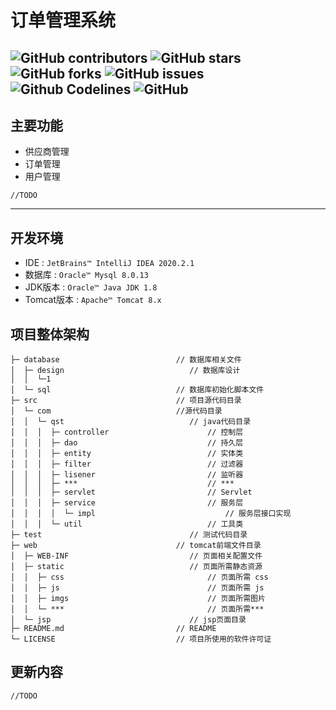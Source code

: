 # 订单管理系统
![GitHub contributors](https://img.shields.io/github/contributors/ac-fan/order-manger-system?style=for-the-badge)
![GitHub stars](https://img.shields.io/github/stars/ac-fan/order-manger-system?color=ffd700&style=for-the-badge)
![GitHub forks](https://img.shields.io/github/forks/ac-fan/order-manger-system?color=60c5ba&style=for-the-badge)
![GitHub issues](https://img.shields.io/github/issues/ac-fan/order-manger-system?color=1E90FF&style=for-the-badge)
![Github Codelines](https://img.shields.io/tokei/lines/github/ac-fan/order-manger-system?style=for-the-badge)
![GitHub](https://img.shields.io/github/license/ac-fan/order-manger-system?style=for-the-badge)
---
## 主要功能
* 供应商管理
* 订单管理
* 用户管理
```
//TODO
```

---
## 开发环境
- IDE : `JetBrains™ IntelliJ IDEA 2020.2.1`
- 数据库 : `Oracle™ Mysql 8.0.13`
- JDK版本 : `Oracle™ Java JDK 1.8`
- Tomcat版本 : `Apache™ Tomcat 8.x`

## 项目整体架构
```
├─ database                          // 数据库相关文件
│  ├─ design				            // 数据库设计
│  │  └─1
│  └─ sql                            // 数据库初始化脚本文件
├─ src                               // 项目源代码目录
│  └─ com                            //源代码目录
│  │  └─ qst                            // java代码目录
│  │  │  ├─ controller                      // 控制层
│  │  │  ├─ dao                             // 持久层
│  │  │  ├─ entity                          // 实体类
│  │  │  ├─ filter                          // 过滤器
│  │  │  ├─ lisener                         // 监听器
│  │  │  ├─ ***                             // ***
│  │  │  ├─ servlet                         // Servlet
│  │  │  ├─ service                         // 服务层
│  │  │  │  └─ impl                             // 服务层接口实现
│  │  │  └─ util                            // 工具类
├─ test                                 // 测试代码目录
├─ web                               // tomcat前端文件目录
│  ├─ WEB-INF                           // 页面相关配置文件
│  ├─ static                            // 页面所需静态资源 
│  │  ├─ css                                // 页面所需 css
│  │  ├─ js                                 // 页面所需 js 
│  │  ├─ imgs                               // 页面所需图片 
│  │  └─ ***                                // 页面所需*** 
│  └─ jsp                               // jsp页面目录                            
├─ README.md                         // README
└─ LICENSE                           // 项目所使用的软件许可证
```

## 更新内容
```
//TODO
```
